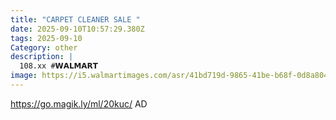 ```yaml
---
title: "CARPET CLEANER SALE "
date: 2025-09-10T10:57:29.380Z
tags: 2025-09-10
Category: other
description: |
  108.xx #𝗪𝗔𝗟𝗠𝗔𝗥𝗧 
image: https://i5.walmartimages.com/asr/41bd719d-9865-41be-b68f-0d8a80455960.c93a2603ab0620e4d916413fc68533df.jpeg?odnHeight=2000&odnWidth=2000&odnBg=FFFFFF
---
```

https://go.magik.ly/ml/20kuc/
AD